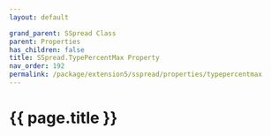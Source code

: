 ```yaml
---
layout: default

grand_parent: SSpread Class
parent: Properties
has_children: false
title: SSpread.TypePercentMax Property
nav_order: 192
permalink: /package/extension5/sspread/properties/typepercentmax
---
```

# {{ page.title }}